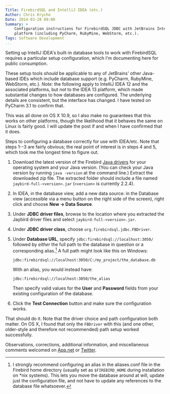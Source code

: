 ```yaml
---
Title: FirebirdSQL and IntelliJ IDEA (etc.)
Author: Chris Krycho
Date: 2014-03-28 09:00
Summary: >
    Configuration instructions for FirebirdSQL JDBC with JetBrains IntelliJ IDEA
    platform (including PyCharm, RubyMine, WebStorm, etc.).
Tags: Software Development
...
```


Setting up IntelliJ IDEA's built-in database tools to work with FirebirdSQL
requires a particular setup configuration, which I'm documenting here for public
consumption.

These setup tools *should* be applicable to any of JetBrains' other Java-based
IDEs which include database support (e.g. PyCharm, RubyMine, WebStorm, etc.).
*Note:* the following apply to IntelliJ IDEA 12 and the associated platforms,
but *not* to the IDEA 13 platform, which made substantial changes to how
databases are configured. The underlying details are consistent, but the
interface has changed. I have tested on PyCharm 3.1 to confirm that.

This was all done on OS X 10.9, so I also make no guarantees that this works on
other platforms, though the likelihood that it behaves the same on Linux is
fairly good. I will update the post if and when I have confirmed that it does.

Steps to configuring a database correctly for use with IDEA/etc. Note that
steps 1--3 are fairly obvious; the real point of interest is in steps 4 and 5,
which took me the longest time to figure out.

1.  Download the latest version of the Firebird [Java drivers][jdbc] for your
    operating system and your Java version. (You can check your Java version by
    running `java -version` at the command line.) Extract the downloaded zip
    file. The extracted folder should include a file named
    `jaybird-full-<version>.jar` (`<version>` is currently 2.2.4).

2.  In IDEA, in the database view, add a new data source: in the Database view
    (accessible via a menu button on the right side of the screen), right click
    and choose **New -> Data Source**.

3.  Under **JDBC driver files**, browse to the location where you extracted the
    Jaybird driver files and select `jaybird-full-<version>.jar`.

4.  Under **JDBC driver class**, choose `org.firebirdsql.jdbc.FBDriver`.

5.  Under **Database URL**, specify `jdbc:firebirdsql://localhost:3050/`
    followed by *either* the full path to the database in question or a
    corresponding alias.[^alias] A full path might look like this on Windows:

        jdbc:firebirdsql://localhost:3050/C:/my_project/the_database.db

    With an alias, you would instead have:

        jdbc:firebirdsql://localhost:3050/the_alias

    Then specify valid values for the **User** and **Password** fields from
    your existing configuration of the database.

6.  Click the **Test Connection** button and make sure the configuration works.

That should do it. Note that the driver choice and path configuration both
matter. On OS X, I found that only the `FBDriver` with this (and one other,
older-style and therefore not recommended) path setup worked successfully.

Observations, corrections, additional information, and miscellaneous comments
welcomed on [App.net][adn] or [Twitter][tw].

[^alias]: I strongly recommend configuring an alias in the aliases.conf file in
    the Firebird home directory (usually set as `$FIREBIRD_HOME` during
    installation on \*nix systems). This lets you move the database around at
    will, update just the configuration file, and not have to update any
    references to the database file whatsoever.

[jdbc]: http://www.firebirdsql.org/en/jdbc-driver/
[adn]: https://alpha.app.net/chriskrycho
[tw]: https://www.twitter.com/chriskrycho
